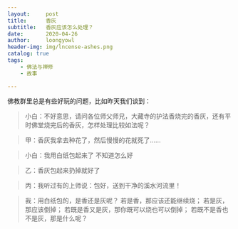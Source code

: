 ```yaml
---
layout:     post
title:      香灰
subtitle:   香灰应该怎么处理？
date:       2020-04-26
author:     loongyowl
header-img: img/lncense-ashes.png
catalog: true
tags:
    - 佛法与禅修
    - 故事

---
```


佛教群里总是有些好玩的问题，比如昨天我们谈到：

> 小白：不好意思，请问各位师父师兄，大藏寺的护法香烧完的香灰，还有平时佛堂烧完后的香灰，怎样处理比较如法呢？

> 甲：香灰我拿去种花了，然后慢慢的花就死了……

> 小白：我用白纸包起来了 不知道怎么好

> 乙：香灰包起来扔掉就好了

> 丙：我听过有的上师说：包好，送到干净的溪水河流里！

> 我：用白纸包的，是香还是灰呢？
> 若是香，那应该还能继续烧；
> 若是灰，那应该倒掉；
> 若既是香又是灰，那你既可以烧也可以倒掉；
> 若既不是香也不是灰，那是什么呢？



